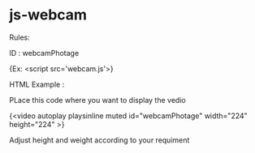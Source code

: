 # js-webcam


 Rules: 
 
 ID : webcamPhotage
 
 
 {Ex: <script src='webcam.js'\></script>}
 


HTML Example : 

PLace this code where you want to display the vedio

{<video autoplay playsinline muted id="webcamPhotage" width="224" height="224" \></video>}


Adjust height and weight according to your requiment


